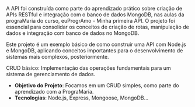 
A API foi construída como parte do aprendizado prático sobre criação de APIs RESTful e integração com o banco de dados MongoDB, nas aulas da prograMaria do curso, euProgrAmo - Minha primeira API. 
O projeto foi essencial para consolidar os conceitos de criação de rotas, manipulação de dados e integração com banco de dados no MongoDB.

Este projeto é um exemplo básico de como construir uma API com Node.js e MongoDB, aplicando conceitos importantes para o desenvolvimento de sistemas mais complexos, posteriormente.

CRUD básico: Implementação das operações fundamentais para um sistema de gerenciamento de dados.


- **Objetivo do Projeto**: Focamos em um CRUD simples, como parte do aprendizado com a PrograMaria.
- **Tecnologias**: Node.js, Express, Mongoose, MongoDB...

